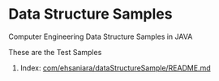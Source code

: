 # Data Structure Samples
Computer Engineering Data Structure Samples in JAVA

These are the Test Samples 


1) Index: [com/ehsaniara/dataStructureSample/README.md](Index)